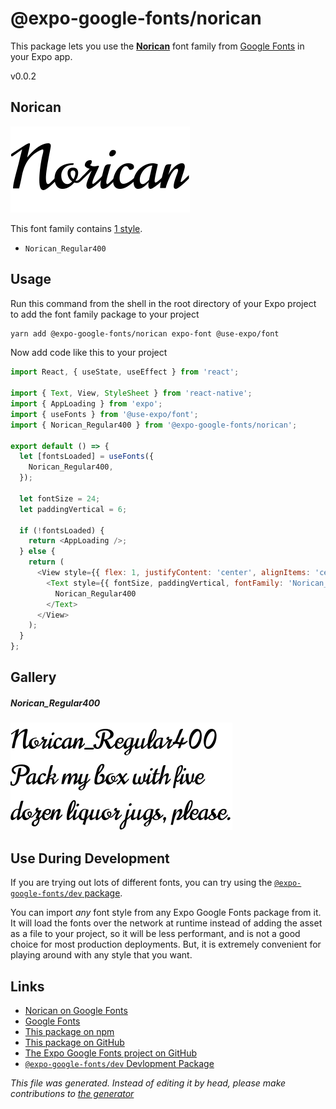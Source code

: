 # @expo-google-fonts/norican

This package lets you use the [**Norican**](https://fonts.google.com/specimen/Norican) font family from [Google Fonts](https://fonts.google.com/) in your Expo app.

v0.0.2

## Norican

![Norican](./font-family.png)

This font family contains [1 style](#gallery).

- `Norican_Regular400`

## Usage

Run this command from the shell in the root directory of your Expo project to add the font family package to your project
```sh
yarn add @expo-google-fonts/norican expo-font @use-expo/font
```

Now add code like this to your project
```js
import React, { useState, useEffect } from 'react';

import { Text, View, StyleSheet } from 'react-native';
import { AppLoading } from 'expo';
import { useFonts } from '@use-expo/font';
import { Norican_Regular400 } from '@expo-google-fonts/norican';

export default () => {
  let [fontsLoaded] = useFonts({
    Norican_Regular400,
  });

  let fontSize = 24;
  let paddingVertical = 6;

  if (!fontsLoaded) {
    return <AppLoading />;
  } else {
    return (
      <View style={{ flex: 1, justifyContent: 'center', alignItems: 'center' }}>
        <Text style={{ fontSize, paddingVertical, fontFamily: 'Norican_Regular400' }}>
          Norican_Regular400
        </Text>
      </View>
    );
  }
};

```

## Gallery

##### Norican_Regular400
![Norican_Regular400](./f4fbc9fb71760f8b74862d7d705863f375de95bb99192acfeca61ab3185b6468.ttf.png)


## Use During Development

If you are trying out lots of different fonts, you can try using the [`@expo-google-fonts/dev` package](https://www.npmjs.com/package/@expo-google-fonts/dev).

You can import *any* font style from any Expo Google Fonts package from it. It will load the fonts
over the network at runtime instead of adding the asset as a file to your project, so it will be 
less performant, and is not a good choice for most production deployments. But, it is extremely convenient
for playing around with any style that you want.

## Links

- [Norican on Google Fonts](https://fonts.google.com/specimen/Norican)
- [Google Fonts](https://fonts.google.com/)
- [This package on npm](https://www.npmjs.com/package/@expo-google-fonts/norican)
- [This package on GitHub](https://github.com/expo/google-fonts/tree/master/font-packages/norican)
- [The Expo Google Fonts project on GitHub](https://github.com/expo/google-fonts)
- [`@expo-google-fonts/dev` Devlopment Package](https://github.com/expo/google-fonts/tree/master/font-packages/dev)


*This file was generated. Instead of editing it by head, please make contributions to [the generator](https://github.com/expo/google-fonts/tree/master/packages/generator)*
